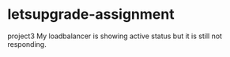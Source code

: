 # letsupgrade-assignment
project3
My loadbalancer is showing active status but it is still not responding.
